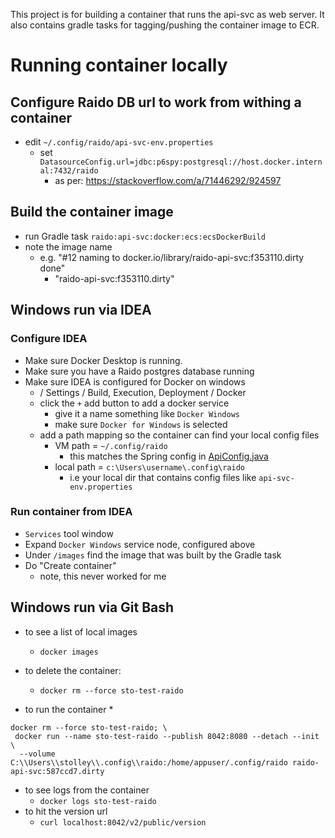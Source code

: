 This project is for building a container that runs the api-svc as web server.
It also contains gradle tasks for tagging/pushing the container image to ECR. 

# Running container locally


## Configure Raido DB url to work from withing a container

* edit `~/.config/raido/api-svc-env.properties`
  * set `DatasourceConfig.url=jdbc:p6spy:postgresql://host.docker.internal:7432/raido`
    * as per: https://stackoverflow.com/a/71446292/924597


## Build the container image

* run Gradle task `raido:api-svc:docker:ecs:ecsDockerBuild`
* note the image name
  * e.g. "#12 naming to docker.io/library/raido-api-svc:f353110.dirty done"
    * "raido-api-svc:f353110.dirty"

  
## Windows run via IDEA


### Configure IDEA

* Make sure Docker Desktop is running.
* Make sure you have a Raido postgres database running
* Make sure IDEA is configured for Docker on windows
  * / Settings / Build, Execution, Deployment / Docker
  * click the `+` add button to add a docker service
    * give it a name something like `Docker Windows`
    * make sure `Docker for Windows` is selected
  * add a path mapping so the container can find your local config files
    * VM path = `~/.config/raido`
      * this matches the Spring config in 
      [ApiConfig.java](../../spring/src/main/java/raido/apisvc/spring/config/ApiConfig.java)
    * local path = `c:\Users\username\.config\raido`
      * i.e your local dir that contains config files like 
      `api-svc-env.properties` 


### Run container from IDEA

* `Services` tool window
* Expand `Docker Windows` service node, configured above
* Under `/images` find the image that was built by the Gradle task
* Do "Create container"
  * note, this never worked for me


## Windows run via Git Bash

* to see a list of local images
  * `docker images`

* to delete the container: 
  * `docker rm --force sto-test-raido`
* to run the container
  * 
```
docker rm --force sto-test-raido; \
 docker run --name sto-test-raido --publish 8042:8080 --detach --init \
  --volume C:\\Users\\stolley\\.config\\raido:/home/appuser/.config/raido raido-api-svc:587ccd7.dirty
```

* to see logs from the container
  * `docker logs sto-test-raido`
* to hit the version url
  * `curl localhost:8042/v2/public/version`
